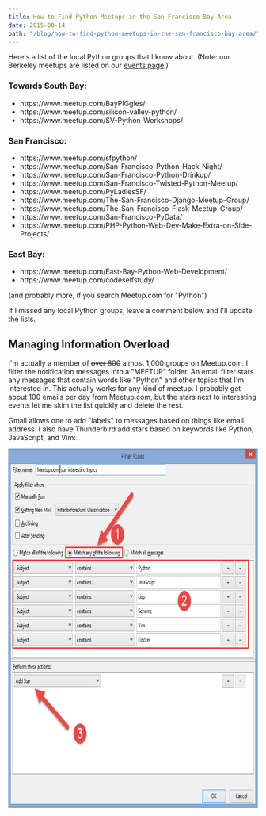 ```yaml
---
title: How to Find Python Meetups in the San Francisco Bay Area
date: 2015-08-14
path: "/blog/how-to-find-python-meetups-in-the-san-francisco-bay-area/"
---
```


Here's a list of the local Python groups that I know about. (Note: our Berkeley meetups are listed on our <a href="/events">events page</a>.)

<h3>Towards South Bay:</h3>
<ul>
  <li>https://www.meetup.com/BayPIGgies/</li>
  <li>https://www.meetup.com/silicon-valley-python/</li>
  <li>https://www.meetup.com/SV-Python-Workshops/</li>
</ul>

<h3>San Francisco:</h3>
<ul>
  <li>https://www.meetup.com/sfpython/</li>
  <li>https://www.meetup.com/San-Francisco-Python-Hack-Night/</li>
  <li>https://www.meetup.com/San-Francisco-Python-Drinkup/</li>
  <li>https://www.meetup.com/San-Francisco-Twisted-Python-Meetup/</li>
  <li>https://www.meetup.com/PyLadiesSF/</li>
  <li>https://www.meetup.com/The-San-Francisco-Django-Meetup-Group/</li>
  <li>https://www.meetup.com/The-San-Francisco-Flask-Meetup-Group/</li>
  <li>https://www.meetup.com/San-Francisco-PyData/</li>
  <li>https://www.meetup.com/PHP-Python-Web-Dev-Make-Extra-on-Side-Projects/</li>
</ul>

<h3>East Bay:</h3>
<ul>
  <li>https://www.meetup.com/East-Bay-Python-Web-Development/</li>
  <li>https://www.meetup.com/codeselfstudy/</li>
</ul>

(and probably more, if you search Meetup.com for "Python")

If I missed any local Python groups, leave a comment below and I'll update the lists.

<h2>Managing Information Overload</h2>

I'm actually a member of <strike>over 600</strike> almost 1,000 groups on Meetup.com. I filter the notification messages into a "MEETUP" folder. An email filter stars any messages that contain words like "Python" and other topics that I'm interested in. This actually works for any kind of meetup. I probably get about 100 emails per day from Meetup.com, but the stars next to interesting events let me skim the list quickly and delete the rest.

Gmail allows one to add "labels" to messages based on things like email address. I also have Thunderbird add stars based on keywords like Python, JavaScript, and Vim:

<img src="/files/meetup-com-filters.png" width="779" height="725" alt="Meetup filters in Thunderbird" />
